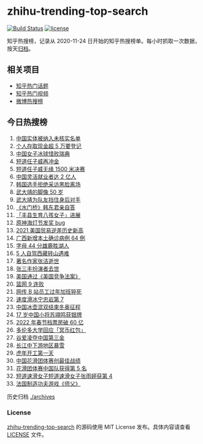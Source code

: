 # zhihu-trending-top-search

[![Build Status](https://github.com/justjavac/zhihu-trending-top-search/workflows/ci/badge.svg?branch=main)](https://github.com/justjavac/zhihu-trending-top-search/actions)
[![license](https://img.shields.io/github/license/justjavac/zhihu-trending-top-search)](https://github.com/justjavac/zhihu-trending-top-search/blob/main/LICENSE)

知乎热搜榜，记录从 2020-11-24 日开始的知乎热搜榜单。每小时抓取一次数据，按天[归档](./archives)。

## 相关项目

- [知乎热门话题](https://github.com/justjavac/zhihu-trending-hot-questions)
- [知乎热门视频](https://github.com/justjavac/zhihu-trending-hot-video)
- [微博热搜榜](https://github.com/justjavac/weibo-trending-hot-search)

## 今日热搜榜

<!-- BEGIN -->
<!-- 最后更新时间 Wed Feb 09 2022 21:16:50 GMT+0800 (China Standard Time) -->

1. [中国实体被纳入未核实名单](https://www.zhihu.com/search?q=美商务部)
1. [个人存取现金超 5 万要登记](https://www.zhihu.com/search?q=个人存取)
1. [中国女子冰球惜败瑞典](https://www.zhihu.com/search?q=冰球)
1. [短道任子威再冲金](https://www.zhihu.com/search?q=短道速滑)
1. [短道任子威无缘 1500 米决赛](https://www.zhihu.com/search?q=短道速滑)
1. [中国灵活就业者达 2 亿人](https://www.zhihu.com/search?q=灵活就业者)
1. [韩国选手拒绝采访黑脸离场](https://www.zhihu.com/search?q=韩国选手拒绝采访黑脸离场)
1. [武大靖的脚像 50 岁](https://www.zhihu.com/search?q=武大靖)
1. [武大靖为队友挡住身后对手](https://www.zhihu.com/search?q=武大靖)
1. [《水门桥》韩东君亲自答](https://www.zhihu.com/search?q=水门桥)
1. [「丰县生育八孩女子」进展](https://www.zhihu.com/search?q=丰县)
1. [原神海灯节发奖 bug](https://www.zhihu.com/search?q=原神)
1. [2021 美国贸易逆差历史新高](https://www.zhihu.com/search?q=美国贸易逆差)
1. [广西新增本土确诊病例 64 例](https://www.zhihu.com/search?q=广西疫情)
1. [字母 44 分雄鹿胜湖人](https://www.zhihu.com/search?q=湖人)
1. [5 人自驾西藏转山遇难](https://www.zhihu.com/search?q=西藏转山遇难)
1. [著名作家张洁逝世](https://www.zhihu.com/search?q=张洁)
1. [张三丰扮演者去世](https://www.zhihu.com/search?q=张三丰)
1. [美国通过《美国竞争法案》](https://www.zhihu.com/search?q=美国竞争法案)
1. [篮网 9 连败](https://www.zhihu.com/search?q=篮网)
1. [网传 B 站员工过年加班猝死](https://www.zhihu.com/search?q=B站员工过年加班猝死)
1. [速度滑冰宁忠岩第 7](https://www.zhihu.com/search?q=速度滑冰)
1. [中国冰壶混双结束冬奥征程](https://www.zhihu.com/search?q=冰壶)
1. [17 岁中国小将苏翊鸣获银牌](https://www.zhihu.com/search?q=苏翊鸣)
1. [2022 年春节档票房破 60 亿](https://www.zhihu.com/search?q=春节档票房)
1. [多伦多大学回应「冥币红包」](https://www.zhihu.com/search?q=多伦多大学回应)
1. [谷爱凌夺中国第三金](https://www.zhihu.com/search?q=谷爱凌)
1. [长江中下游地区暴雪](https://www.zhihu.com/search?q=长江中下游地区暴雪)
1. [虎年开工第一天](https://www.zhihu.com/search?q=虎年开工)
1. [中国花滑团体赛创最佳战绩](https://www.zhihu.com/search?q=花样滑冰)
1. [花滑团体赛中国队获得第 5 名](https://www.zhihu.com/search?q=花滑团体)
1. [短道速滑女子短道速滑女子张雨婷获第 4](https://www.zhihu.com/search?q=短道速滑女子500米)
1. [法国制造功夫游戏《师父》](https://www.zhihu.com/search?q=师父游戏)

<!-- END -->

历史归档 [./archives](./archives)

### License

[zhihu-trending-top-search](https://github.com/justjavac/zhihu-trending-top-search)
的源码使用 MIT License 发布。具体内容请查看 [LICENSE](./LICENSE) 文件。
